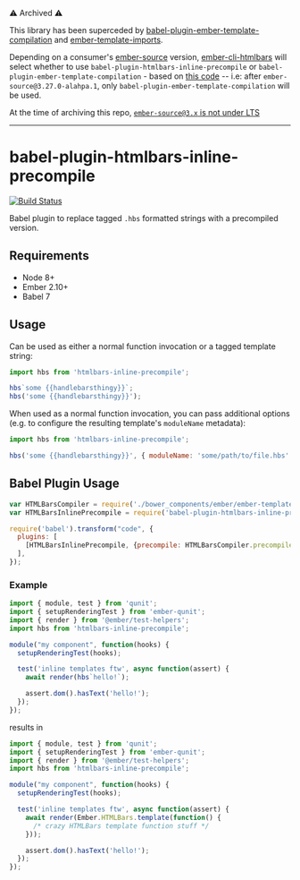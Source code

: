 ⚠️ Archived ⚠️

This library has been superceded by [babel-plugin-ember-template-compilation][gh-babel-etc] and [ember-template-imports][gh-eti].

Depending on a consumer's [ember-source][gh-eti] version, [ember-cli-htmlbars][gh-ech] will select whether to use `babel-plugin-htmlbars-inline-precompile` or `babel-plugin-ember-template-compilation` - based on [this code][gh-the-condition] -- i.e: after `ember-source@3.27.0-alahpa.1`, only `babel-plugin-ember-template-compilation` will be used.

At the time of archiving this repo, [`ember-source@3.x` is not under LTS](https://emberjs.com/releases/lts/)

[gh-ember-source]: https://github.com/emberjs/ember.js/
[gh-babel-etc]: https://github.com/emberjs/babel-plugin-ember-template-compilation
[gh-eti]: https://github.com/ember-template-imports/ember-template-imports/
[gh-ech]: https://github.com/ember-cli/ember-cli-htmlbars
[gh-the-condition]: https://github.com/ember-cli/ember-cli-htmlbars/blob/edf8af6ecacdf9ac4acbfeab63f45237c2aab01b/lib/ember-addon-main.js#L197

---------------------------------


# babel-plugin-htmlbars-inline-precompile

<a href="https://github.com/ember-cli/babel-plugin-htmlbars-inline-precompile"><img alt="Build Status" src="https://github.com/ember-cli/babel-plugin-htmlbars-inline-precompile/workflows/CI/badge.svg"></a>

Babel plugin to replace tagged `.hbs` formatted strings with a precompiled version.

## Requirements

* Node 8+
* Ember 2.10+
* Babel 7

## Usage

Can be used as either a normal function invocation or a tagged template string:

```js
import hbs from 'htmlbars-inline-precompile';

hbs`some {{handlebarsthingy}}`;
hbs('some {{handlebarsthingy}}');
```

When used as a normal function invocation, you can pass additional options (e.g. to configure the resulting template's `moduleName` metadata):

```js
import hbs from 'htmlbars-inline-precompile';

hbs('some {{handlebarsthingy}}', { moduleName: 'some/path/to/file.hbs' });
```

## Babel Plugin Usage

``` js
var HTMLBarsCompiler = require('./bower_components/ember/ember-template-compiler');
var HTMLBarsInlinePrecompile = require('babel-plugin-htmlbars-inline-precompile');

require('babel').transform("code", {
  plugins: [
    [HTMLBarsInlinePrecompile, {precompile: HTMLBarsCompiler.precompile}],
  ],
});
```

### Example

``` js
import { module, test } from 'qunit';
import { setupRenderingTest } from 'ember-qunit';
import { render } from '@ember/test-helpers';
import hbs from 'htmlbars-inline-precompile';

module("my component", function(hooks) {
  setupRenderingTest(hooks);

  test('inline templates ftw', async function(assert) {
    await render(hbs`hello!`);

    assert.dom().hasText('hello!');
  });
});
```

results in

``` js
import { module, test } from 'qunit';
import { setupRenderingTest } from 'ember-qunit';
import { render } from '@ember/test-helpers';
import hbs from 'htmlbars-inline-precompile';

module("my component", function(hooks) {
  setupRenderingTest(hooks);

  test('inline templates ftw', async function(assert) {
    await render(Ember.HTMLBars.template(function() {
      /* crazy HTMLBars template function stuff */
    }));

    assert.dom().hasText('hello!');
  });
});
```
